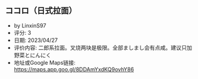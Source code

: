 ## ココロ（日式拉面）
- by LinxinS97
- 评分: 3
- 日期: 2023/04/27
- 评价内容: 二郎系拉面。叉烧两块是极限。全部ましまし会有点咸。建议只加野菜とにんにく
- 地址或Google Maps链接: https://maps.app.goo.gl/8DDAmYxdKQ9ovhY86
